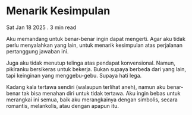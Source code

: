# Menarik Kesimpulan

Sat Jan 18 2025 . 3 min read

Aku memandang untuk benar-benar ingin dapat mengerti. Agar aku tidak perlu menyalahkan yang lain, untuk menarik kesimpulan atas perjalanan pertanggung jawaban ini.

Juga aku tidak menutup telinga atas pendapat konvensional. Namun, pikiranku bersikeras untuk bekerja. Bukan supaya berbeda dari yang lain, tapi keinginan yang menggebu-gebu. Supaya hati lega.

Kadang kala tertawa sendiri (walaupun terlihat aneh), namun aku benar-benar tak bisa menahan diri untuk tidak tertawa. Aku ingin bebas untuk merangkai ini semua, baik aku merangkainya dengan simbolis, secara romantis, melankolis, atau dengan apapun itu.
